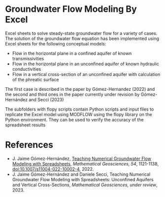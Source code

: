 # Groundwater Flow Modeling By Excel
Excel sheets to solve steady-state groundwater flow for a variety of cases.
The solution of the groundwater flow equation has been implemented using Excel sheets for the following conceptual models:
- Flow in the horizontal plane in a confined aquifer of known transmissivities
- Flow in the horizontal plane in an unconfined aquifer of known hydraulic conductivities
- Flow in a vertical cross-section of an unconfined aquifer with calculation of the phreatic surface

The first case is described in the paper by Gómez-Hernandez (2022) and the second and third ones in the paper currently under revision by Gómez-Hernández and Secci (2023)

The subfolders with flopy scripts contain Python scripts and input files to replicate the Excel model using MODFLOW using the flopy library on the Python environment. They can be used to verify the accuracy of the spreadsheet results

# References
- J. Jaime Gómez-Hernández, [Teaching Numerical Groundwater Flow Modeling with Spreadsheets](https://doi.org/10.1007/s11004-022-10002-4), _Mathematical Geosciences, 54_, 1121-1138, [doi:10.1007/s11004-022-10002-4](http://doi.org//10.1007/s11004-022-10002-4), 2022.
- J. Jaime Gómez-Hernández and Daniele Secci, Teaching Numerical Groundwater Flow Modeling with Spreadsheets: Unconfined Aquifers and Vertical Cross-Sections, _Mathematical Geosciences, under review_, 2023. 
